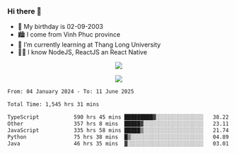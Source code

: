 ### Hi there 👋
- 🎂 My birthday is 02-09-2003
- 🏙️ I come from Vinh Phuc province
- 🌱 I’m currently learning at Thang Long University
- 🧑‍💻 I know NodeJS, ReactJS an React Native
<p align="center"><img src="https://github-readme-stats.vercel.app/api?username=tmquang0209&show_icons=true&theme=gradient"></p>
<p align="center"><img src="https://github-readme-stats.vercel.app/api/top-langs/?username=tmquang0209&hide=scss,css&langs_count=10"></p>
<!--START_SECTION:waka-->

```txt
From: 04 January 2024 - To: 11 June 2025

Total Time: 1,545 hrs 31 mins

TypeScript           590 hrs 45 mins █████████▓░░░░░░░░░░░░░░░   38.22 %
Other                357 hrs 8 mins  █████▓░░░░░░░░░░░░░░░░░░░   23.11 %
JavaScript           335 hrs 58 mins █████▒░░░░░░░░░░░░░░░░░░░   21.74 %
Python               75 hrs 38 mins  █▒░░░░░░░░░░░░░░░░░░░░░░░   04.89 %
Java                 46 hrs 35 mins  ▓░░░░░░░░░░░░░░░░░░░░░░░░   03.01 %
```

<!--END_SECTION:waka-->
